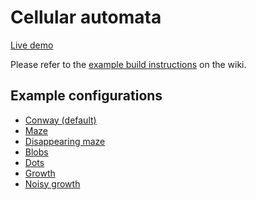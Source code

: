 # Cellular automata

[Live demo](https://demo.thi.ng/umbrella/cellular-automata/)

Please refer to the [example build
instructions](https://github.com/thi-ng/umbrella/wiki/Example-build-instructions)
on the wiki.

## Example configurations

- [Conway (default)](https://demo.thi.ng/umbrella/cellular-automata/#000100000-001100000)
- [Maze](https://demo.thi.ng/umbrella/cellular-automata/#000100000-001110000)
- [Disappearing maze](https://demo.thi.ng/umbrella/cellular-automata/#000111111-000001111)
- [Blobs](https://demo.thi.ng/umbrella/cellular-automata/#000010000-000011111)
- [Dots](https://demo.thi.ng/umbrella/cellular-automata/#000001111-111111110)
- [Growth](https://demo.thi.ng/umbrella/cellular-automata/#000101111-000001111)
- [Noisy growth](https://demo.thi.ng/umbrella/cellular-automata/#100101000-000001111)
